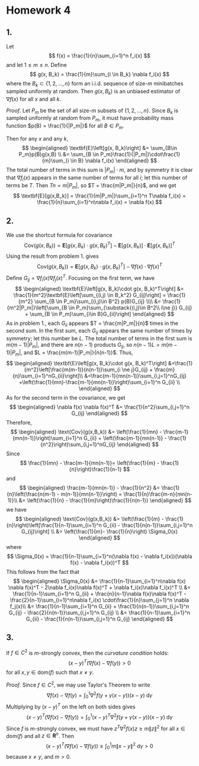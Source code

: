 # Homework 4

## 1.

Let
$$
f(x) = \frac{1}{n}\sum_{i=1}^n f_i(x)
$$
and let $1 \le m \le n$. Define
$$
g(x, B_k) = \frac{1}{m}\sum_{i \in B_k} \nabla f_i(x)
$$
where the $B_k \subset \{1,2,\dots,n\}$ form an i.i.d. sequence of size-$m$ minibatches sampled uniformly at random. Then $g(x, B_k)$ is an unbiased estimator of $\nabla f(x)$ for all $x$ and all $k$.

_Proof_. Let $P_m$ be the set of all size-$m$ subsets of $\{1,2,\dots,n\}$. Since $B_k$ is sampled uniformly at random from $P_m$, it must have probability mass function $p(B) = \frac{1}{|P_m|}$ for all $B \in P_m$.

Then for any $x$ and any $k$,
$$
\begin{aligned}
\textbf{E}\left[g(x, B_k)\right] &= \sum_{B\in  P_m}p(B)g(x,B) \\
&= \sum_{B \in P_m}\frac{1}{|P_m|}\cdot\frac{1}{m}\sum_{i \in B} \nabla f_i(x)
\end{aligned}
$$
The total number of terms in this sum is $|P_m| \cdot m$, and by symmetry it is clear that $\nabla f_i(x)$ appears in the same number of terms for all $i$; let this number of terms be $T$. Then $Tn = m|P_m|$, so $T = \frac{m|P_m|}{n}$, and we get
$$
\textbf{E}[g(x,B_k)] = \frac{1}{m|P_m|}\sum_{i=1}^n T\nabla f_i(x) = \frac{1}{n}\sum_{i=1}^n\nabla f_i(x) = \nabla f(x)
$$

## 2.

We use the shortcut formula for covariance
$$
\text{Cov}(g(x, B_k)) = \textbf{E}\left[g(x, B_k)\cdot g(x,B_k)^T\right] - \textbf{E}\left[g(x, B_k)\right]\cdot\textbf{E}\left[g(x,B_k)\right]^T
$$
Using the result from problem 1. gives
$$
\text{Cov}(g(x,B_k)) = \textbf{E}\left[g(x, B_k) \cdot g(x, B_k)^T\right] - \nabla f(x) \cdot \nabla f(x)^T
$$
Define $G_{ij} = \nabla f_i(x) \nabla f_j(x)^T$. Focusing on the first term, we have 
$$
\begin{aligned}
\textbf{E}\left[g(x, B_k)\cdot g(x, B_k)^T\right] &= \frac{1}{m^2}\textbf{E}\left[\sum_{(i,j) \in B_k^2} G_{ij}\right] = \frac{1}{m^2} \sum_{B \in P_m}\sum_{(i,j)\in B^2} p(B)G_{ij} \\\\
&= \frac{1}{m^2|P_m|}\left[\sum_{B \in P_m}\sum_{\substack{(i,j)\in B^2\\ i\ne j}} G_{ij} + \sum_{B \in P_m}\sum_{i\in B}G_{ii}\right]
\end{aligned}
$$
As in problem 1., each $G_{ii}$ appears $T = \frac{m|P_m|}{n}$ times in the second sum. In the first sum, each $G_{ij}$ appears the same number of times by symmetry; let this number be $L$. The total number of terms in the first sum is $m(m-1)|P_m|$, and there are $n(n-1)$ products $G_{ij}$, so $n(n-1)L = m(m-1)|P_m|$, and $L = \frac{m(m-1)|P_m|}{n(n-1)}$. Thus,
$$
\begin{aligned}
\textbf{E}\left[g(x, B_k)\cdot g(x, B_k)^T\right] &=\frac{1}{m^2}\left[\frac{m(m-1)}{n(n-1)}\sum_{i \ne j}G_{ij} + \frac{m}{n}\sum_{i=1}^nG_{ii}\right]\\
&=\frac{m-1}{mn(n-1)}\sum_{i,j=1}^nG_{ij} +\left(\frac{1}{mn}-\frac{m-1}{mn(n-1)}\right)\sum_{i=1}^n G_{ii} \\
\end{aligned}
$$
As for the second term in the covariance, we get
$$
\begin{aligned}
\nabla f(x) \nabla f(x)^T &= \frac{1}{n^2}\sum_{i,j=1}^n G_{ij}
\end{aligned}
$$
Therefore,
$$
\begin{aligned}
\text{Cov}(g(x,B_k)) &= \left(\frac{1}{mn} - \frac{m-1}{mn(n-1)}\right)\sum_{i=1}^n G_{ii} + \left(\frac{m-1}{mn(n-1)} - \frac{1}{n^2}\right)\sum_{i,j=1}^nG_{ij}
\end{aligned}
$$
Since
$$
\frac{1}{mn} - \frac{m-1}{mn(n-1)}= \left(\frac{1}{m} - \frac{1}{n}\right)\frac{1}{n-1}
$$
and
$$
\begin{aligned}
\frac{m-1}{mn(n-1)} - \frac{1}{n^2} &= \frac{1}{n}\left(\frac{n(m-1) - m(n-1)}{mn(n-1)}\right) = \frac{1}{n}\frac{m-n}{mn(n-1)}\\
&= \left(\frac{1}{n} - \frac{1}{m}\right)\frac{1}{n(n-1)}
\end{aligned}
$$
we have
$$
\begin{aligned}
\text{Cov}(g(x,B_k)) &= \left(\frac{1}{m} - \frac{1}{n}\right)\left[\frac{1}{n-1}\sum_{i=1}^n G_{ii} - \frac{1}{n(n-1)}\sum_{i,j=1}^n G_{ij}\right] \\
&= \left(\frac{1}{m}- \frac{1}{n}\right) \Sigma_0(x)
\end{aligned}
$$
where
$$
\Sigma_0(x) = \frac{1}{n-1}\sum_{i=1}^n(\nabla f(x) - \nabla f_i(x))(\nabla f(x) - \nabla f_i(x))^T
$$
This follows from the fact that
$$
\begin{aligned}
\Sigma_0(x) &= \frac{1}{n-1}\sum_{i=1}^n\nabla f(x) \nabla f(x)^T - 2\nabla f_i(x)\nabla f(x)^T + \nabla f_i(x)\nabla f_i(x)^T \\
&= \frac{1}{n-1}\sum_{i=1}^n G_{ii} + \frac{n}{n-1}\nabla f(x)\nabla f(x)^T - \frac{2}{n-1}\sum_{i=1}^n\nabla f_i(x) \cdot\frac{1}{n}\sum_{j=1}^n \nabla f_j(x)\\
&= \frac{1}{n-1}\sum_{i=1}^n G_{ii} + \frac{1}{n(n-1)}\sum_{i,j=1}^n G_{ij} - \frac{2}{n(n-1)}\sum_{i,j=1}^n G_{ij} \\
&= \frac{1}{n-1}\sum_{i=1}^n G_{ii} - \frac{1}{n(n-1)}\sum_{i,j=1}^n G_{ij}
\end{aligned}
$$

## 3.

If $f \in C^2$ is $m$-strongly convex, then the _curvature condition_ holds:
$$
(x-y)^T(\nabla f(x) - \nabla f(y)) > 0
$$
for all $x, y \in \text{dom}(f)$ such that $x \ne y$.

_Proof_. Since $f \in C^2$, we may use Taylor's Theorem to write
$$
\nabla f(x) - \nabla f(y) = \int_0^1 \nabla^2f(y + \gamma (x-y))(x-y)\;\text{d}\gamma
$$
Multiplying by $(x-y)^T$ on the left on both sides gives
$$
(x-y)^T(\nabla f(x) - \nabla f(y)) = \int_0^1 (x-y)^T\nabla^2 f(y+\gamma(x-y))(x-y)\;\text{d}\gamma
$$
Since $f$ is $m$-strongly convex, we must have $z^T\nabla^2f(x) z \ge m\lVert z\rVert^2$ for all $x \in \text{dom}(f)$ and all $z \in \textbf{R}^n$. Then
$$
(x-y)^T(\nabla f(x) - \nabla f(y)) \ge \int_0^1 m\lVert x-y\rVert^2\;\text{d}\gamma > 0
$$
because $x \ne y$, and $m > 0$.